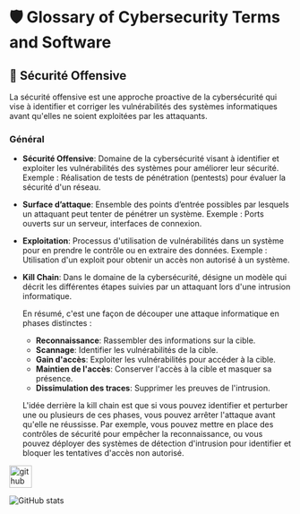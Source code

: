 # 🛡️ Glossary of Cybersecurity Terms and Software

## 🔧 Sécurité Offensive

La sécurité offensive est une approche proactive de la cybersécurité qui vise à identifier et corriger les vulnérabilités des systèmes informatiques avant qu'elles ne soient exploitées par les attaquants.

### Général

- **Sécurité Offensive**: Domaine de la cybersécurité visant à identifier et exploiter les vulnérabilités des systèmes pour améliorer leur sécurité.
  Exemple : Réalisation de tests de pénétration (pentests) pour évaluer la sécurité d'un réseau.

- **Surface d’attaque**: Ensemble des points d’entrée possibles par lesquels un attaquant peut tenter de pénétrer un système.
  Exemple : Ports ouverts sur un serveur, interfaces de connexion.

- **Exploitation**: Processus d'utilisation de vulnérabilités dans un système pour en prendre le contrôle ou en extraire des données.
  Exemple : Utilisation d'un exploit pour obtenir un accès non autorisé à un système.

- **Kill Chain**:
  Dans le domaine de la cybersécurité, désigne un modèle qui décrit les différentes étapes suivies par un attaquant lors d'une intrusion informatique.
  
  En résumé, c'est une façon de découper une attaque informatique en phases distinctes :
  - **Reconnaissance**: Rassembler des informations sur la cible.
  - **Scannage**: Identifier les vulnérabilités de la cible.
  - **Gain d'accès**: Exploiter les vulnérabilités pour accéder à la cible.
  - **Maintien de l'accès**: Conserver l'accès à la cible et masquer sa présence.
  - **Dissimulation des traces**: Supprimer les preuves de l'intrusion.
  
  L'idée derrière la kill chain est que si vous pouvez identifier et perturber une ou plusieurs de ces phases, vous pouvez arrêter l'attaque avant qu'elle ne réussisse. Par exemple, vous pouvez mettre en place des contrôles de sécurité pour empêcher la reconnaissance, ou vous pouvez déployer des systèmes de détection d'intrusion pour identifier et bloquer les tentatives d'accès non autorisé.


[<img src='https://cdn.jsdelivr.net/npm/simple-icons@3.0.1/icons/github.svg' alt='github' height='40'>](https://github.com/kalin-net)  

![GitHub stats](https://github-readme-stats.vercel.app/api?username=kalvin-net&show_icons=true)  

